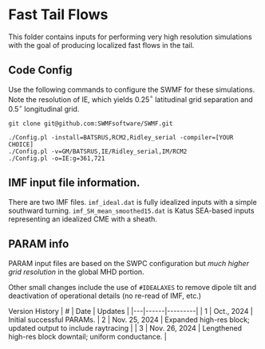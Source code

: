 # Fast Tail Flows

This folder contains inputs for performing very high resolution simulations
with the goal of producing localized fast flows in the tail.

## Code Config

Use the following commands to configure the SWMF for these simulations.
Note the resolution of IE, which yields 0.25$^{\circ}$ latitudinal grid
separation and 0.5$^{\circ}$ longitudinal grid.

```
git clone git@github.com:SWMFsoftware/SWMF.git

./Config.pl -install=BATSRUS,RCM2,Ridley_serial -compiler=[YOUR CHOICE]
./Config.pl -v=GM/BATSRUS,IE/Ridley_serial,IM/RCM2
./Config.pl -o=IE:g=361,721
```

## IMF input file information.

There are two IMF files. `imf_ideal.dat` is fully idealized inputs with a
simple southward turning. `imf_SH_mean_smoothed15.dat` is Katus SEA-based
inputs representing an idealized CME with a sheath.

## PARAM info
PARAM input files are based on the SWPC configuration but *much higher grid
resolution* in the global MHD portion.

Other small changes include the use of `#IDEALAXES` to remove dipole tilt and
deactivation of operational details (no re-read of IMF, etc.)

Version History
| # | Date | Updates |
|---|------|---------|
| 1 | Oct., 2024 | Initial successful PARAMs.
| 2 | Nov. 25, 2024 | Expanded high-res block; updated output to include raytracing |
| 3 | Nov. 26, 2024 | Lengthened high-res block downtail; uniform conductance. |